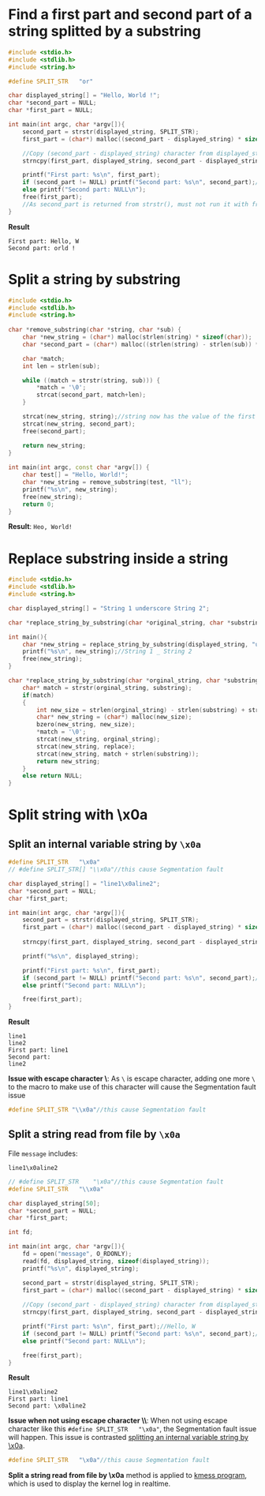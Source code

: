 # Find a first part and second part of a string splitted by a substring 

```c
#include <stdio.h>
#include <stdlib.h>
#include <string.h>

#define SPLIT_STR	"or"

char displayed_string[] = "Hello, World !";
char *second_part = NULL;
char *first_part = NULL;

int main(int argc, char *argv[]){
    second_part = strstr(displayed_string, SPLIT_STR);
	first_part = (char*) malloc((second_part - displayed_string) * sizeof(char));

    //Copy (second_part - displayed_string) character from displayed_string to first_part
    strncpy(first_part, displayed_string, second_part - displayed_string);

	printf("First part: %s\n", first_part);
	if (second_part != NULL) printf("Second part: %s\n", second_part);//orld !
	else printf("Second part: NULL\n");
	free(first_part);
	//As second_part is returned from strstr(), must not run it with free(second_part)
}
```
**Result**
```
First part: Hello, W
Second part: orld !
```

# Split a string by substring

```cpp
#include <stdio.h>
#include <stdlib.h>
#include <string.h>
 
char *remove_substring(char *string, char *sub) {
    char *new_string = (char*) malloc(strlen(string) * sizeof(char));
    char *second_part = (char*) malloc((strlen(string) - strlen(sub)) * sizeof(char));

    char *match;
    int len = strlen(sub);

    while ((match = strstr(string, sub))) {
        *match = '\0';
        strcat(second_part, match+len);
    }

    strcat(new_string, string);//string now has the value of the first part of char *string
    strcat(new_string, second_part);
    free(second_part);

    return new_string;
}
 
int main(int argc, const char *argv[]) {
    char test[] = "Hello, World!";
    char *new_string = remove_substring(test, "ll");
    printf("%s\n", new_string);
    free(new_string);
    return 0;
}
```

**Result**: ``Heo, World!``

# Replace substring inside a string

```c
#include <stdio.h>
#include <stdlib.h>
#include <string.h>

char displayed_string[] = "String 1 underscore String 2";

char *replace_string_by_substring(char *original_string, char *substring, char *replace);

int main(){
    char *new_string = replace_string_by_substring(displayed_string, "underscore", "_");
    printf("%s\n", new_string);//String 1 _ String 2
    free(new_string);
}

char *replace_string_by_substring(char *orginal_string, char *substring, char *replace){
    char* match = strstr(orginal_string, substring);
    if(match)
    {
        int new_size = strlen(orginal_string) - strlen(substring) + strlen(replace) + 1;
        char* new_string = (char*) malloc(new_size);
        bzero(new_string, new_size);
        *match = '\0';
        strcat(new_string, orginal_string);
        strcat(new_string, replace);
        strcat(new_string, match + strlen(substring));
        return new_string;
    }
    else return NULL;
}
```
# Split string with \x0a

## Split an internal variable string by ``\x0a``

```c
#define SPLIT_STR	"\x0a"
// #define SPLIT_STR[] "\\x0a"//this cause Segmentation fault

char displayed_string[] = "line1\x0aline2";
char *second_part = NULL;
char *first_part;

int main(int argc, char *argv[]){
    second_part = strstr(displayed_string, SPLIT_STR);
	first_part = (char*) malloc((second_part - displayed_string) * sizeof(char));
	
    strncpy(first_part, displayed_string, second_part - displayed_string);

	printf("%s\n", displayed_string);

	printf("First part: %s\n", first_part);
	if (second_part != NULL) printf("Second part: %s\n", second_part);//orld !
	else printf("Second part: NULL\n");

	free(first_part);
}
```
**Result**

```
line1
line2
First part: line1
Second part: 
line2
```

**Issue with escape character \\**: As ``\`` is escape character, adding one more ``\`` to the macro to make use of this character will cause the Segmentation fault issue

```c
#define SPLIT_STR "\\x0a"//this cause Segmentation fault
```

## Split a string read from file by ``\x0a``

File ``message`` includes:

```
line1\x0aline2
```

```c
// #define SPLIT_STR	"\x0a"//this cause Segmentation fault
#define SPLIT_STR 	"\\x0a"

char displayed_string[50];
char *second_part = NULL;
char *first_part;

int fd;

int main(int argc, char *argv[]){
	fd = open("message", O_RDONLY);
	read(fd, displayed_string, sizeof(displayed_string));
	printf("%s\n", displayed_string);

    second_part = strstr(displayed_string, SPLIT_STR);
	first_part = (char*) malloc((second_part - displayed_string) * sizeof(char));
	
    //Copy (second_part - displayed_string) character from displayed_string to first_part
    strncpy(first_part, displayed_string, second_part - displayed_string);

	printf("First part: %s\n", first_part);//Hello, W
	if (second_part != NULL) printf("Second part: %s\n", second_part);//orld !
	else printf("Second part: NULL\n");

	free(first_part);
}
```
**Result**
```
line1\x0aline2
First part: line1
Second part: \x0aline2
```

**Issue when not using escape character \\\\**: When not using escape character like this ``#define SPLIT_STR	"\x0a"``, the Segmentation fault issue will happen. This issue is contrasted [splitting an internal variable string by \x0a]().

```c
#define SPLIT_STR	"\x0a"//this cause Segmentation fault
```

**Split a string read from file by \x0a** method is applied to [kmess program](https://github.com/TranPhucVinh/C/tree/master/Physical%20layer/System%20call/kmess), which is used to display the kernel log in realtime.
